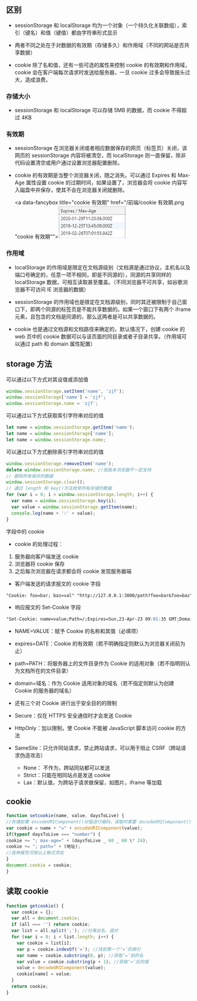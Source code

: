 ## 区别

- sessionStorage 和 localStorage 均为一个对象（一个持久化关联数组），索引（键名）和值（键值）都由字符串形式显示

- 两者不同之处在于对数据的有效期（存储多久）和作用域（不同的网站是否共享数据）

- cookie 除了名和值，还有一些可选的属性来控制 cookie 的有效期和作用域，cookie 会在客户端每次请求时发送给服务器，一旦 cookie 过多会导致报头过大，造成浪费。

### 存储大小

- sessionStorage 和 localStorage 可以存储 5MB 的数据，而 cookie 不得超过 4KB

### 有效期

- sessionStorage 在浏览器关闭或者相应数据保存的网页（标签页）关闭，该网页的 sessionStorage 内容将被清空，而 localStorage 则一直保留，除非代码设置清空或用户通过设置浏览器配置删除。

- cookie 的有效期是当整个浏览器关闭，随之消失。可以通过 Expires 和 Max-Age 属性设置 cookie 的过期时间，如果设置了，浏览器会将 cookie 内容写入磁盘中并保存，使其不会在浏览器关闭就删除。

  <a data-fancybox title="cookie 有效期" href="/前端/cookie 有效期.png "cookie 有效期"">![cookie有效期](/前端/cookie有效期.png 'cookie有效期')</a>

### 作用域

- localStorage 的作用域是限定在文档源级别（文档源是通过协议，主机名以及端口号确定的，任意一项不相同，即是不同源的），同源的共享同样的 localStorage 数据，可相互读取甚至覆盖。（不同浏览器不可共享，如谷歌浏览器不可访问 IE 浏览器的数据）

- sessionStorage 的作用域也是限定在文档源级别，同时其还被限制于自己窗口下，即两个同源的标签页是不能共享数据的。如果一个窗口下有两个 iframe 元素，且包含的文档是同源的，那么这两者是可以共享数据的。

- cookie 也是通过文档源和文档路径来确定的，默认情况下，创建 cookie 的 web 页中的 cookie 数据可以与该页面的同目录或者子目录共享。（作用域可以通过 path 和 domain 属性配置）

## storage 方法

可以通过以下方式对其设值或添加值

```js
window.sessionStorage.setItem('name', 'zjf');
window.sessionStorage['name'] = 'zjf';
window.sessionStorage.name = 'zjf';
```

可以通过以下方式获取索引字符串对应的值

```js
let name = window.sessionStorage.getItem('name');
let name = window.sessionStorage['name'];
let name = window.sessionStorage.name;
```

可以通过以下方式删除索引字符串对应的值

```js
window.sessionStorage.removeItem('name');
delete window.sessionStorage.name; //低版本浏览器不一定支持
// 删除所有保存的数据
window.sessionStorage.clear();
// 通过 length 和 key()方法枚举所有存储的数据
for (var i = 0; i < window.sessionStorage.length; i++) {
  var name = window.sessionStorage.key(i);
  var value = window.sessionStorage.getItem(name);
  console.log(name + ':' + value);
}
```

字段中的 cookie

- cookie 的处理过程：

1. 服务器向客户端发送 cookie
2. 浏览器将 cookie 保存
3. 之后每次浏览器在请求都会将 cookie 发现服务器端

- 客户端发送的请求报文的 cookie 字段

```md
"Cookie: foo=bar; baz=val" "http://127.0.0.1:3000/path?foo=bar&foo=baz"
```

- 响应报文的 Set-Cookie 字段

```md
"Set-Cookie: name=value;Path=/;Expires=Sun,23-Apr-23 09:01:35 GMT;Domain=.domain.com"
```

- NAME=VALUE：赋予 Cookie 的名称和其值（必填项）
- expires=DATE：Cookie 的有效期（若不明确指定则默认为浏览器关闭前为止）
- path=PATH：将服务器上的文件目录作为 Cookie 的适用对象（若不指明则认为文档所在的文件目录）
- domain=域名：作为 Cookie 适用对象的域名（若不指定则默认为创建 Cookie 的服务器的域名）
- 还有三个对 Cookie 进行出于安全目的的限制

- Secure：仅在 HTTPS 安全通信时才会发送 Cookie
- HttpOnly：加以限制，使 Cookie 不能被 JavaScript 脚本访问
  cookie 的方法
- SameSite：只允许同站请求，禁止跨站请求，可以用于阻止 CSRF（跨站请求伪造攻击）
  - None： 不作为，跨站同站都可以发送
  - Strict：只能在相同站点是发送 cookie
  - Lax：默认值，为跨站子请求做保留，如图片，iframe 等加载

## cookie

```js
function setcookie(name, value, daysToLive) {
//存储前需 encodeURIComponent()对值进行编码，读取时需要 decodeURIComponent()解码
var cookie = name + "=" + encodeURIComponent(value);
if(typeof daysToLive === "number") {
cookie += "; max-age=" + (daysToLive _ 60 _ 60 \* 24);
cookie += "; path=" + (地址);
//各种属性可按以上格式添加
}
document.cookie = cookie;
}
```

## 读取 cookie

```js
function getcookie() {
  var cookie = {};
  var all = document.cookie;
  if (all === '') return cookie;
  var list = all.split(';'); //分离出名、值对
  for (var i = 0; i < list.length; i++) {
    var cookie = list[i];
    var p = cookie.indexOf('='); //找到第一个‘=’的索引
    var name = cookie.substring(0, p); //获取‘=’前的名
    var value = cookie.substring(p + 1); //获取‘=’后的值
    value = decodeURIComponent(value);
    cookie[name] = value;
  }
  return cookie;
}
```
